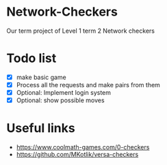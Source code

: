 # Network-Checkers
Our term project of Level 1 term 2 Network checkers

# Todo list
- [X] make basic game
- [X] Process all the requests and make pairs from them
- [X] Optional: Implement login system
- [X] Optional: show possible moves

# Useful links
- https://www.coolmath-games.com/0-checkers
- https://github.com/MKotlik/versa-checkers
